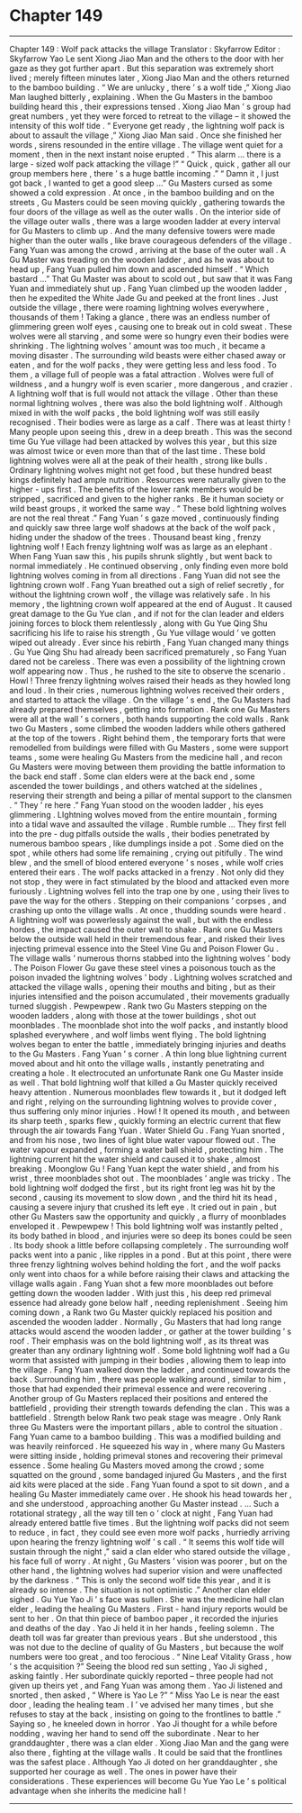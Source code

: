 
# Chapter 149


---

Chapter 149 : Wolf pack attacks the village
Translator :
Skyfarrow
Editor :
Skyfarrow
Yao Le sent Xiong Jiao Man and the others to the door with her gaze as they got further apart .
But this separation was extremely short lived ; merely fifteen minutes later , Xiong Jiao Man and the others returned to the bamboo building .
“ We are unlucky , there ’ s a wolf tide ,” Xiong Jiao Man laughed bitterly , explaining .
When the Gu Masters in the bamboo building heard this , their expressions tensed .
Xiong Jiao Man ’ s group had great numbers , yet they were forced to retreat to the village – it showed the intensity of this wolf tide .
“ Everyone get ready , the lightning wolf pack is about to assault the village ,” Xiong Jiao Man said .
Once she finished her words , sirens resounded in the entire village .
The village went quiet for a moment , then in the next instant noise erupted .
“ This alarm … there is a large - sized wolf pack attacking the village !”
“ Quick , quick , gather all our group members here , there ’ s a huge battle incoming .”
“ Damn it , I just got back , I wanted to get a good sleep …”
Gu Masters cursed as some showed a cold expression . At once , in the bamboo building and on the streets , Gu Masters could be seen moving quickly , gathering towards the four doors of the village as well as the outer walls .
On the interior side of the village outer walls , there was a large wooden ladder at every interval for Gu Masters to climb up .
And the many defensive towers were made higher than the outer walls , like brave courageous defenders of the village .
Fang Yuan was among the crowd , arriving at the base of the outer wall . A Gu Master was treading on the wooden ladder , and as he was about to head up , Fang Yuan pulled him down and ascended himself .
“ Which bastard …” That Gu Master was about to scold out , but saw that it was Fang Yuan and immediately shut up .
Fang Yuan climbed up the wooden ladder , then he expedited the White Jade Gu and peeked at the front lines .
Just outside the village , there were roaming lightning wolves everywhere , thousands of them !
Taking a glance , there was an endless number of glimmering green wolf eyes , causing one to break out in cold sweat .
These wolves were all starving , and some were so hungry even their bodies were shrinking .
The lightning wolves ’ amount was too much , it became a moving disaster . The surrounding wild beasts were either chased away or eaten , and for the wolf packs , they were getting less and less food .
To them , a village full of people was a fatal attraction .
Wolves were full of wildness , and a hungry wolf is even scarier , more dangerous , and crazier .
A lightning wolf that is full would not attack the village .
Other than these normal lightning wolves , there was also the bold lightning wolf .
Although mixed in with the wolf packs , the bold lightning wolf was still easily recognised .
Their bodies were as large as a calf .
There was at least thirty !
Many people upon seeing this , drew in a deep breath .
This was the second time Gu Yue village had been attacked by wolves this year , but this size was almost twice or even more than that of the last time .
These bold lightning wolves were all at the peak of their health , strong like bulls . Ordinary lightning wolves might not get food , but these hundred beast kings definitely had ample nutrition .
Resources were naturally given to the higher - ups first .
The benefits of the lower rank members would be stripped , sacrificed and given to the higher ranks .
Be it human society or wild beast groups , it worked the same way .
“ These bold lightning wolves are not the real threat .” Fang Yuan ’ s gaze moved , continuously finding and quickly saw three large wolf shadows at the back of the wolf pack , hiding under the shadow of the trees .
Thousand beast king , frenzy lightning wolf !
Each frenzy lightning wolf was as large as an elephant .
When Fang Yuan saw this , his pupils shrunk slightly , but went back to normal immediately . He continued observing , only finding even more bold lightning wolves coming in from all directions .
Fang Yuan did not see the lightning crown wolf .
Fang Yuan breathed out a sigh of relief secretly , for without the lightning crown wolf , the village was relatively safe .
In his memory , the lightning crown wolf appeared at the end of August . It caused great damage to the Gu Yue clan , and if not for the clan leader and elders joining forces to block them relentlessly , along with Gu Yue Qing Shu sacrificing his life to raise his strength , Gu Yue village would ’ ve gotten wiped out already .
Ever since his rebirth , Fang Yuan changed many things . Gu Yue Qing Shu had already been sacrificed prematurely , so Fang Yuan dared not be careless . There was even a possibility of the lightning crown wolf appearing now . Thus , he rushed to the site to observe the scenario .
Howl !
Three frenzy lightning wolves raised their heads as they howled long and loud .
In their cries , numerous lightning wolves received their orders , and started to attack the village .
On the village ’ s end , the Gu Masters had already prepared themselves , getting into formation .
Rank one Gu Masters were all at the wall ’ s corners , both hands supporting the cold walls .
Rank two Gu Masters , some climbed the wooden ladders while others gathered at the top of the towers .
Right behind them , the temporary forts that were remodelled from buildings were filled with Gu Masters , some were support teams , some were healing Gu Masters from the medicine hall , and recon Gu Masters were moving between them providing the battle information to the back end staff .
Some clan elders were at the back end , some ascended the tower buildings , and others watched at the sidelines , reserving their strength and being a pillar of mental support to the clansmen .
“ They ’ re here .” Fang Yuan stood on the wooden ladder , his eyes glimmering .
LIghtning wolves moved from the entire mountain , forming into a tidal wave and assaulted the village .
Rumble rumble …
They first fell into the pre - dug pitfalls outside the walls , their bodies penetrated by numerous bamboo spears , like dumplings inside a pot .
Some died on the spot , while others had some life remaining , crying out pitifully .
The wind blew , and the smell of blood entered everyone ’ s noses , while wolf cries entered their ears .
The wolf packs attacked in a frenzy . Not only did they not stop , they were in fact stimulated by the blood and attacked even more furiously .
Lightning wolves fell into the trap one by one , using their lives to pave the way for the others . Stepping on their companions ’ corpses , and crashing up onto the village walls .
At once , thudding sounds were heard .
A lightning wolf was powerlessly against the wall , but with the endless hordes , the impact caused the outer wall to shake .
Rank one Gu Masters below the outside wall held in their tremendous fear , and risked their lives injecting primeval essence into the Steel Vine Gu and Poison Flower Gu .
The village walls ’ numerous thorns stabbed into the lightning wolves ’ body . The Poison Flower Gu gave these steel vines a poisonous touch as the poison invaded the lightning wolves ’ body .
Lightning wolves scratched and attacked the village walls , opening their mouths and biting , but as their injuries intensified and the poison accumulated , their movements gradually turned sluggish .
Pewpewpew .
Rank two Gu Masters stepping on the wooden ladders , along with those at the tower buildings , shot out moonblades .
The moonblade shot into the wolf packs , and instantly blood splashed everywhere , and wolf limbs went flying .
The bold lightning wolves began to enter the battle , immediately bringing injuries and deaths to the Gu Masters .
Fang Yuan ’ s corner .
A thin long blue lightning current moved about and hit onto the village walls , instantly penetrating and creating a hole . It electrocuted an unfortunate Rank one Gu Master inside as well .
That bold lightning wolf that killed a Gu Master quickly received heavy attention .
Numerous moonblades flew towards it , but it dodged left and right , relying on the surrounding lightning wolves to provide cover , thus suffering only minor injuries .
Howl !
It opened its mouth , and between its sharp teeth , sparks flew , quickly forming an electric current that flew through the air towards Fang Yuan .
Water Shield Gu .
Fang Yuan snorted , and from his nose , two lines of light blue water vapour flowed out .
The water vapour expanded , forming a water ball shield , protecting him .
The lightning current hit the water shield and caused it to shake , almost breaking .
Moonglow Gu !
Fang Yuan kept the water shield , and from his wrist , three moonblades shot out .
The moonblades ’ angle was tricky . The bold lightning wolf dodged the first , but its right front leg was hit by the second , causing its movement to slow down , and the third hit its head , causing a severe injury that crushed its left eye .
It cried out in pain , but other Gu Masters saw the opportunity and quickly , a flurry of moonblades enveloped it .
Pewpewpew !
This bold lightning wolf was instantly pelted , its body bathed in blood , and injuries were so deep its bones could be seen . Its body shook a little before collapsing completely . The surrounding wolf packs went into a panic , like ripples in a pond .
But at this point , there were three frenzy lightning wolves behind holding the fort , and the wolf packs only went into chaos for a while before raising their claws and attacking the village walls again .
Fang Yuan shot a few more moonblades out before getting down the wooden ladder . With just this , his deep red primeval essence had already gone below half , needing replenishment .
Seeing him coming down , a Rank two Gu Master quickly replaced his position and ascended the wooden ladder .
Normally , Gu Masters that had long range attacks would ascend the wooden ladder , or gather at the tower building ’ s roof . Their emphasis was on the bold lightning wolf , as its threat was greater than any ordinary lightning wolf .
Some bold lightning wolf had a Gu worm that assisted with jumping in their bodies , allowing them to leap into the village .
Fang Yuan walked down the ladder , and continued towards the back .
Surrounding him , there was people walking around , similar to him , those that had expended their primeval essence and were recovering . Another group of Gu Masters replaced their positions and entered the battlefield , providing their strength towards defending the clan .
This was a battlefield .
Strength below Rank two peak stage was meagre . Only Rank three Gu Masters were the important pillars , able to control the situation .
Fang Yuan came to a bamboo building . This was a modified building and was heavily reinforced . He squeezed his way in , where many Gu Masters were sitting inside , holding primeval stones and recovering their primeval essence .
Some healing Gu Masters moved among the crowd ; some squatted on the ground , some bandaged injured Gu Masters , and the first aid kits were placed at the side .
Fang Yuan found a spot to sit down , and a healing Gu Master immediately came over .
He shook his head towards her , and she understood , approaching another Gu Master instead .
…
Such a rotational strategy , all the way till ten o ’ clock at night , Fang Yuan had already entered battle five times . But the lightning wolf packs did not seem to reduce , in fact , they could see even more wolf packs , hurriedly arriving upon hearing the frenzy lightning wolf ’ s call .
“ It seems this wolf tide will sustain through the night ,” said a clan elder who stared outside the village , his face full of worry .
At night , Gu Masters ’ vision was poorer , but on the other hand , the lightning wolves had superior vision and were unaffected by the darkness .
“ This is only the second wolf tide this year , and it is already so intense . The situation is not optimistic .” Another clan elder sighed .
Gu Yue Yao Ji ’ s face was sullen .
She was the medicine hall clan elder , leading the healing Gu Masters . First - hand injury reports would be sent to her .
On that thin piece of bamboo paper , it recorded the injuries and deaths of the day . Yao Ji held it in her hands , feeling solemn .
The death toll was far greater than previous years .
But she understood , this was not due to the decline of quality of Gu Masters , but because the wolf numbers were too great , and too ferocious .
“ Nine Leaf Vitality Grass , how ’ s the acquisition ?” Seeing the blood red sun setting , Yao Ji sighed , asking faintly .
Her subordinate quickly reported – three people had not given up theirs yet , and Fang Yuan was among them .
Yao Ji listened and snorted , then asked , “ Where is Yao Le ?”
“ Miss Yao Le is near the east door , leading the healing team . I ’ ve advised her many times , but she refuses to stay at the back , insisting on going to the frontlines to battle .” Saying so , he kneeled down in horror .
Yao Ji thought for a while before nodding , waving her hand to send off the subordinate .
Near to her granddaughter , there was a clan elder . Xiong Jiao Man and the gang were also there , fighting at the village walls . It could be said that the frontlines was the safest place .
Although Yao Ji doted on her granddaughter , she supported her courage as well .
The ones in power have their considerations .
These experiences will become Gu Yue Yao Le ’ s political advantage when she inherits the medicine hall !

---

